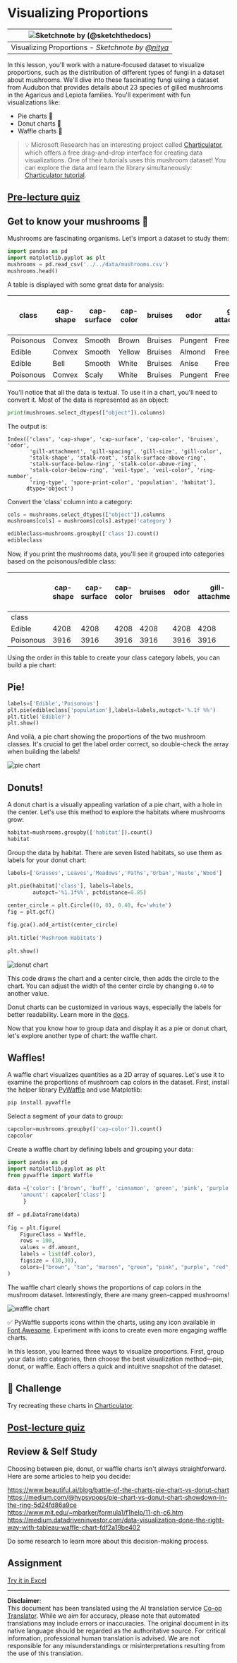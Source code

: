 <!--
CO_OP_TRANSLATOR_METADATA:
{
  "original_hash": "af6a12015c6e250e500b570a9fa42593",
  "translation_date": "2025-08-31T11:05:02+00:00",
  "source_file": "3-Data-Visualization/11-visualization-proportions/README.md",
  "language_code": "en"
}
-->
# Visualizing Proportions

|![ Sketchnote by [(@sketchthedocs)](https://sketchthedocs.dev) ](../../sketchnotes/11-Visualizing-Proportions.png)|
|:---:|
|Visualizing Proportions - _Sketchnote by [@nitya](https://twitter.com/nitya)_ |

In this lesson, you'll work with a nature-focused dataset to visualize proportions, such as the distribution of different types of fungi in a dataset about mushrooms. We'll dive into these fascinating fungi using a dataset from Audubon that provides details about 23 species of gilled mushrooms in the Agaricus and Lepiota families. You'll experiment with fun visualizations like:

- Pie charts 🥧  
- Donut charts 🍩  
- Waffle charts 🧇  

> 💡 Microsoft Research has an interesting project called [Charticulator](https://charticulator.com), which offers a free drag-and-drop interface for creating data visualizations. One of their tutorials uses this mushroom dataset! You can explore the data and learn the library simultaneously: [Charticulator tutorial](https://charticulator.com/tutorials/tutorial4.html).

## [Pre-lecture quiz](https://purple-hill-04aebfb03.1.azurestaticapps.net/quiz/20)

## Get to know your mushrooms 🍄

Mushrooms are fascinating organisms. Let's import a dataset to study them:

```python
import pandas as pd
import matplotlib.pyplot as plt
mushrooms = pd.read_csv('../../data/mushrooms.csv')
mushrooms.head()
```  
A table is displayed with some great data for analysis:

| class     | cap-shape | cap-surface | cap-color | bruises | odor    | gill-attachment | gill-spacing | gill-size | gill-color | stalk-shape | stalk-root | stalk-surface-above-ring | stalk-surface-below-ring | stalk-color-above-ring | stalk-color-below-ring | veil-type | veil-color | ring-number | ring-type | spore-print-color | population | habitat |
| --------- | --------- | ----------- | --------- | ------- | ------- | --------------- | ------------ | --------- | ---------- | ----------- | ---------- | ------------------------ | ------------------------ | ---------------------- | ---------------------- | --------- | ---------- | ----------- | --------- | ----------------- | ---------- | ------- |
| Poisonous | Convex    | Smooth      | Brown     | Bruises | Pungent | Free            | Close        | Narrow    | Black      | Enlarging   | Equal      | Smooth                   | Smooth                   | White                  | White                  | Partial   | White      | One         | Pendant   | Black             | Scattered  | Urban   |
| Edible    | Convex    | Smooth      | Yellow    | Bruises | Almond  | Free            | Close        | Broad     | Black      | Enlarging   | Club       | Smooth                   | Smooth                   | White                  | White                  | Partial   | White      | One         | Pendant   | Brown             | Numerous   | Grasses |
| Edible    | Bell      | Smooth      | White     | Bruises | Anise   | Free            | Close        | Broad     | Brown      | Enlarging   | Club       | Smooth                   | Smooth                   | White                  | White                  | Partial   | White      | One         | Pendant   | Brown             | Numerous   | Meadows |
| Poisonous | Convex    | Scaly       | White     | Bruises | Pungent | Free            | Close        | Narrow    | Brown      | Enlarging   | Equal      | Smooth                   | Smooth                   | White                  | White                  | Partial   | White      | One         | Pendant   | Black             | Scattered  | Urban   |

You'll notice that all the data is textual. To use it in a chart, you'll need to convert it. Most of the data is represented as an object:

```python
print(mushrooms.select_dtypes(["object"]).columns)
```  

The output is:

```output
Index(['class', 'cap-shape', 'cap-surface', 'cap-color', 'bruises', 'odor',
       'gill-attachment', 'gill-spacing', 'gill-size', 'gill-color',
       'stalk-shape', 'stalk-root', 'stalk-surface-above-ring',
       'stalk-surface-below-ring', 'stalk-color-above-ring',
       'stalk-color-below-ring', 'veil-type', 'veil-color', 'ring-number',
       'ring-type', 'spore-print-color', 'population', 'habitat'],
      dtype='object')
```  
Convert the 'class' column into a category:

```python
cols = mushrooms.select_dtypes(["object"]).columns
mushrooms[cols] = mushrooms[cols].astype('category')
```  

```python
edibleclass=mushrooms.groupby(['class']).count()
edibleclass
```  

Now, if you print the mushrooms data, you'll see it grouped into categories based on the poisonous/edible class:

|           | cap-shape | cap-surface | cap-color | bruises | odor | gill-attachment | gill-spacing | gill-size | gill-color | stalk-shape | ... | stalk-surface-below-ring | stalk-color-above-ring | stalk-color-below-ring | veil-type | veil-color | ring-number | ring-type | spore-print-color | population | habitat |
| --------- | --------- | ----------- | --------- | ------- | ---- | --------------- | ------------ | --------- | ---------- | ----------- | --- | ------------------------ | ---------------------- | ---------------------- | --------- | ---------- | ----------- | --------- | ----------------- | ---------- | ------- |
| class     |           |             |           |         |      |                 |              |           |            |             |     |                          |                        |                        |           |            |             |           |                   |            |         |
| Edible    | 4208      | 4208        | 4208      | 4208    | 4208 | 4208            | 4208         | 4208      | 4208       | 4208        | ... | 4208                     | 4208                   | 4208                   | 4208      | 4208       | 4208        | 4208      | 4208              | 4208       | 4208    |
| Poisonous | 3916      | 3916        | 3916      | 3916    | 3916 | 3916            | 3916         | 3916      | 3916       | 3916        | ... | 3916                     | 3916                   | 3916                   | 3916      | 3916       | 3916        | 3916      | 3916              | 3916       | 3916    |

Using the order in this table to create your class category labels, you can build a pie chart:

## Pie!

```python
labels=['Edible','Poisonous']
plt.pie(edibleclass['population'],labels=labels,autopct='%.1f %%')
plt.title('Edible?')
plt.show()
```  
And voilà, a pie chart showing the proportions of the two mushroom classes. It's crucial to get the label order correct, so double-check the array when building the labels!

![pie chart](../../../../3-Data-Visualization/11-visualization-proportions/images/pie1-wb.png)

## Donuts!

A donut chart is a visually appealing variation of a pie chart, with a hole in the center. Let's use this method to explore the habitats where mushrooms grow:

```python
habitat=mushrooms.groupby(['habitat']).count()
habitat
```  
Group the data by habitat. There are seven listed habitats, so use them as labels for your donut chart:

```python
labels=['Grasses','Leaves','Meadows','Paths','Urban','Waste','Wood']

plt.pie(habitat['class'], labels=labels,
        autopct='%1.1f%%', pctdistance=0.85)
  
center_circle = plt.Circle((0, 0), 0.40, fc='white')
fig = plt.gcf()

fig.gca().add_artist(center_circle)
  
plt.title('Mushroom Habitats')
  
plt.show()
```  

![donut chart](../../../../3-Data-Visualization/11-visualization-proportions/images/donut-wb.png)

This code draws the chart and a center circle, then adds the circle to the chart. You can adjust the width of the center circle by changing `0.40` to another value.

Donut charts can be customized in various ways, especially the labels for better readability. Learn more in the [docs](https://matplotlib.org/stable/gallery/pie_and_polar_charts/pie_and_donut_labels.html?highlight=donut).

Now that you know how to group data and display it as a pie or donut chart, let's explore another type of chart: the waffle chart.

## Waffles!

A waffle chart visualizes quantities as a 2D array of squares. Let's use it to examine the proportions of mushroom cap colors in the dataset. First, install the helper library [PyWaffle](https://pypi.org/project/pywaffle/) and use Matplotlib:

```python
pip install pywaffle
```  

Select a segment of your data to group:

```python
capcolor=mushrooms.groupby(['cap-color']).count()
capcolor
```  

Create a waffle chart by defining labels and grouping your data:

```python
import pandas as pd
import matplotlib.pyplot as plt
from pywaffle import Waffle
  
data ={'color': ['brown', 'buff', 'cinnamon', 'green', 'pink', 'purple', 'red', 'white', 'yellow'],
    'amount': capcolor['class']
     }
  
df = pd.DataFrame(data)
  
fig = plt.figure(
    FigureClass = Waffle,
    rows = 100,
    values = df.amount,
    labels = list(df.color),
    figsize = (30,30),
    colors=["brown", "tan", "maroon", "green", "pink", "purple", "red", "whitesmoke", "yellow"],
)
```  

The waffle chart clearly shows the proportions of cap colors in the mushroom dataset. Interestingly, there are many green-capped mushrooms!

![waffle chart](../../../../3-Data-Visualization/11-visualization-proportions/images/waffle.png)

✅ PyWaffle supports icons within the charts, using any icon available in [Font Awesome](https://fontawesome.com/). Experiment with icons to create even more engaging waffle charts.

In this lesson, you learned three ways to visualize proportions. First, group your data into categories, then choose the best visualization method—pie, donut, or waffle. Each offers a quick and intuitive snapshot of the dataset.

## 🚀 Challenge

Try recreating these charts in [Charticulator](https://charticulator.com).

## [Post-lecture quiz](https://purple-hill-04aebfb03.1.azurestaticapps.net/quiz/21)

## Review & Self Study

Choosing between pie, donut, or waffle charts isn't always straightforward. Here are some articles to help you decide:

https://www.beautiful.ai/blog/battle-of-the-charts-pie-chart-vs-donut-chart  
https://medium.com/@hypsypops/pie-chart-vs-donut-chart-showdown-in-the-ring-5d24fd86a9ce  
https://www.mit.edu/~mbarker/formula1/f1help/11-ch-c6.htm  
https://medium.datadriveninvestor.com/data-visualization-done-the-right-way-with-tableau-waffle-chart-fdf2a19be402  

Do some research to learn more about this decision-making process.

## Assignment

[Try it in Excel](assignment.md)

---

**Disclaimer**:  
This document has been translated using the AI translation service [Co-op Translator](https://github.com/Azure/co-op-translator). While we aim for accuracy, please note that automated translations may include errors or inaccuracies. The original document in its native language should be regarded as the authoritative source. For critical information, professional human translation is advised. We are not responsible for any misunderstandings or misinterpretations resulting from the use of this translation.